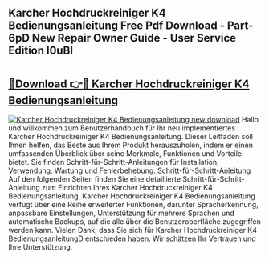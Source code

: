 ## Karcher Hochdruckreiniger K4 Bedienungsanleitung Free Pdf Download - Part-6pD New Repair Owner Guide - User Service Edition l0uBI

# <h2><a href="http://df4b2c8.blite.top/?on=Karcher+Hochdruckreiniger+K4+Bedienungsanleitung">🔗Download 👉🔴 Karcher Hochdruckreiniger K4 Bedienungsanleitung</a></h2>

[![Karcher Hochdruckreiniger K4 Bedienungsanleitung new download](https://i.imgur.com/lujVjoI.png)](http://df4b2c8.blite.top/?on=Karcher+Hochdruckreiniger+K4+Bedienungsanleitung)
Hallo und willkommen zum Benutzerhandbuch für Ihr neu implementiertes Karcher Hochdruckreiniger K4 Bedienungsanleitung. Dieser Leitfaden soll Ihnen helfen, das Beste aus Ihrem Produkt herauszuholen, indem er einen umfassenden Überblick über seine Merkmale, Funktionen und Vorteile bietet. Sie finden Schritt-für-Schritt-Anleitungen für Installation, Verwendung, Wartung und Fehlerbehebung. Schritt-für-Schritt-Anleitung Auf den folgenden Seiten finden Sie eine detaillierte Schritt-für-Schritt-Anleitung zum Einrichten Ihres Karcher Hochdruckreiniger K4 Bedienungsanleitung. Karcher Hochdruckreiniger K4 Bedienungsanleitung verfügt über eine Reihe erweiterter Funktionen, darunter Spracherkennung, anpassbare Einstellungen, Unterstützung für mehrere Sprachen und automatische Backups, auf die alle über die Benutzeroberfläche zugegriffen werden kann. Vielen Dank, dass Sie sich für Karcher Hochdruckreiniger K4 BedienungsanleitungD entschieden haben. Wir schätzen Ihr Vertrauen und Ihre Unterstützung.
